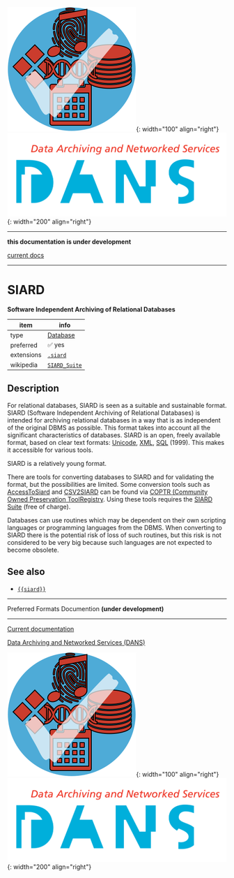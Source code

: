 ![img](../images/formats.png){: width="100" align="right"}
![img](../images/DANS.png){: width="200" align="right"}

---

**this documentation is under development**

[current docs]({{preferredFormats}})

---



# SIARD

**Software Independent Archiving of Relational Databases**

item | info
--- | ---
type | [Database](../dataTypes/database.md)
preferred | ✅ yes
extensions | [`.siard`](../extensions/siard.md)
wikipedia | [`SIARD_Suite`]({{wikipedia}}/SIARD_Suite)

## Description

For relational databases, SIARD is seen as
a suitable and sustainable format. SIARD (Software Independent Archiving of
Relational Databases) is intended for archiving relational databases in a way
that is as independent of the original DBMS as possible. This format takes into
account all the significant characteristics of databases. SIARD is an open,
freely available format, based on clear text formats:
[Unicode]({{unicode}}), [XML](../fileFormats/xml.md), [SQL](../fileFormats/sql.md) (1999).
This makes it accessible for various tools.

SIARD is a relatively young format.

There are tools for converting databases to SIARD and for validating the format,
but the possibilities are limited. Some conversion tools such as
[AccessToSiard]({{coptr}}/AccessToSiard)
and
[CSV2SIARD]({{coptr}}/CSV2SIARD)
can be found via
[COPTR (Community Owned Preservation ToolRegistry]({{coptr}}/Category:File_Format_Migration).
Using these tools requires the
[SIARD Suite]({{coptr}}/SIARD_Suite) (free of charge).

Databases can use routines which may be
dependent on their own scripting languages or programming languages from the
DBMS. When converting to SIARD there is the potential risk of loss of such
routines, but this risk is not considered to be very big because such
languages are not expected to become obsolete.


## See also
*   [`{{siard}}`]({{siard}})




---

Preferred Formats Documention **(under development)**

---

[Current documentation]({{preferredFormats}})

[Data Archiving and Networked Services (DANS)]({{dans}})

![img](../images/formats.png){: width="100" align="right"}
![img](../images/DANS.png){: width="200" align="right"}
